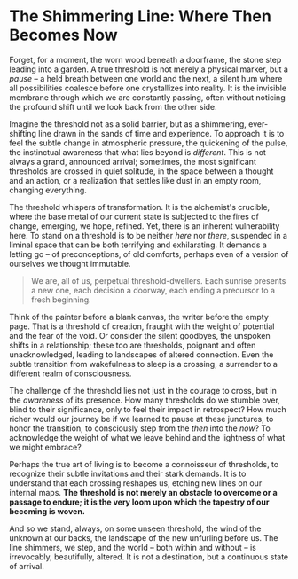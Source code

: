 # The Shimmering Line: Where Then Becomes Now

Forget, for a moment, the worn wood beneath a doorframe, the stone step leading into a garden. A true threshold is not merely a physical marker, but a *pause* – a held breath between one world and the next, a silent hum where all possibilities coalesce before one crystallizes into reality. It is the invisible membrane through which we are constantly passing, often without noticing the profound shift until we look back from the other side.

Imagine the threshold not as a solid barrier, but as a shimmering, ever-shifting line drawn in the sands of time and experience. To approach it is to feel the subtle change in atmospheric pressure, the quickening of the pulse, the instinctual awareness that what lies beyond is *different*. This is not always a grand, announced arrival; sometimes, the most significant thresholds are crossed in quiet solitude, in the space between a thought and an action, or a realization that settles like dust in an empty room, changing everything.

The threshold whispers of transformation. It is the alchemist's crucible, where the base metal of our current state is subjected to the fires of change, emerging, we hope, refined. Yet, there is an inherent vulnerability here. To stand on a threshold is to be neither *here* nor *there*, suspended in a liminal space that can be both terrifying and exhilarating. It demands a letting go – of preconceptions, of old comforts, perhaps even of a version of ourselves we thought immutable.

> We are, all of us, perpetual threshold-dwellers. Each sunrise presents a new one, each decision a doorway, each ending a precursor to a fresh beginning.

Think of the painter before a blank canvas, the writer before the empty page. That is a threshold of creation, fraught with the weight of potential and the fear of the void. Or consider the silent goodbyes, the unspoken shifts in a relationship; these too are thresholds, poignant and often unacknowledged, leading to landscapes of altered connection. Even the subtle transition from wakefulness to sleep is a crossing, a surrender to a different realm of consciousness.

The challenge of the threshold lies not just in the courage to cross, but in the *awareness* of its presence. How many thresholds do we stumble over, blind to their significance, only to feel their impact in retrospect? How much richer would our journey be if we learned to pause at these junctures, to honor the transition, to consciously step from the *then* into the *now*? To acknowledge the weight of what we leave behind and the lightness of what we might embrace?

Perhaps the true art of living is to become a connoisseur of thresholds, to recognize their subtle invitations and their stark demands. It is to understand that each crossing reshapes us, etching new lines on our internal maps. **The threshold is not merely an obstacle to overcome or a passage to endure; it is the very loom upon which the tapestry of our becoming is woven.**

And so we stand, always, on some unseen threshold, the wind of the unknown at our backs, the landscape of the new unfurling before us. The line shimmers, we step, and the world – both within and without – is irrevocably, beautifully, altered. It is not a destination, but a continuous state of arrival.